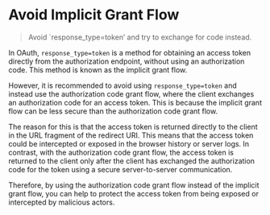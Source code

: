 # Avoid Implicit Grant Flow

> Avoid `response_type=token’ and try to exchange for code instead.

In OAuth, `response_type=token` is a method for obtaining an access token directly from the authorization endpoint, without using an authorization code. This method is known as the implicit grant flow.

However, it is recommended to avoid using `response_type=token` and instead use the authorization code grant flow, where the client exchanges an authorization code for an access token. This is because the implicit grant flow can be less secure than the authorization code grant flow.

The reason for this is that the access token is returned directly to the client in the URL fragment of the redirect URI. This means that the access token could be intercepted or exposed in the browser history or server logs. In contrast, with the authorization code grant flow, the access token is returned to the client only after the client has exchanged the authorization code for the token using a secure server-to-server communication.

Therefore, by using the authorization code grant flow instead of the implicit grant flow, you can help to protect the access token from being exposed or intercepted by malicious actors.
